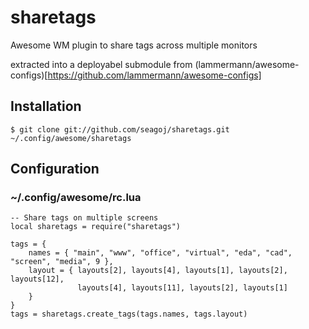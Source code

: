 # sharetags
Awesome WM plugin to share tags across multiple monitors

extracted into a deployabel submodule from (lammermann/awesome-configs)[https://github.com/lammermann/awesome-configs]

## Installation

    $ git clone git://github.com/seagoj/sharetags.git ~/.config/awesome/sharetags

## Configuration

### ~/.config/awesome/rc.lua

    -- Share tags on multiple screens
    local sharetags = require("sharetags")

    tags = {
        names = { "main", "www", "office", "virtual", "eda", "cad", "screen", "media", 9 },
        layout = { layouts[2], layouts[4], layouts[1], layouts[2], layouts[12],
                   layouts[4], layouts[11], layouts[2], layouts[1]
        }
    }
    tags = sharetags.create_tags(tags.names, tags.layout)

